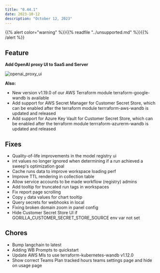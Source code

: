 ```yaml
---
title: "0.44.1"
date: 2023-10-12
description: "October 12, 2023"
---
```


{{% alert color="warning" %}}{{% readfile "../unsupported.md" %}}{{% /alert %}}

## Feature

**Add OpenAI proxy UI to SaaS and Server**

![openai_proxy_ui](https://github.com/wandb/server/assets/7208315/8bc78df9-e0e7-455e-8c74-975caa96eccf)

**Also:**

* New version v1.19.0 of our AWS Terraform module terraform-google-wandb is available
* Add support for AWS Secret Manager for Customer Secret Store, which can be enabled after the terraform module terrraform-aws-wandb is updated and released
* Add support for Azure Key Vault for Customer Secret Store, which can be enabled after the terraform module terrraform-azurerm-wandb is updated and released

## Fixes

* Quality-of-life improvements in the model registry ui
* int values no longer ignored when determining if a run achieved a sweep's optimization goal
* Cache runs data to improve workspace loading perf
* Improve TTL rendering in collection table
* Allow service accounts to be made workflow (registry) admins
* Add tooltip for truncated run tags in workspaces
* Fix report page scrolling
* Copy `y` data values for chart tooltip
* Query secrets for webhooks in local
* Fixing broken domain zoom in panel config
* Hide Customer Secret Store UI if GORILLA_CUSTOMER_SECRET_STORE_SOURCE env var not set

## Chores

* Bump langchain to latest
* Adding WB Prompts to quickstart
* Update AWS MIs to use terraform-kubernetes-wandb v1.12.0
* Show correct Teams Plan tracked hours teams settings page and hide on usage page
